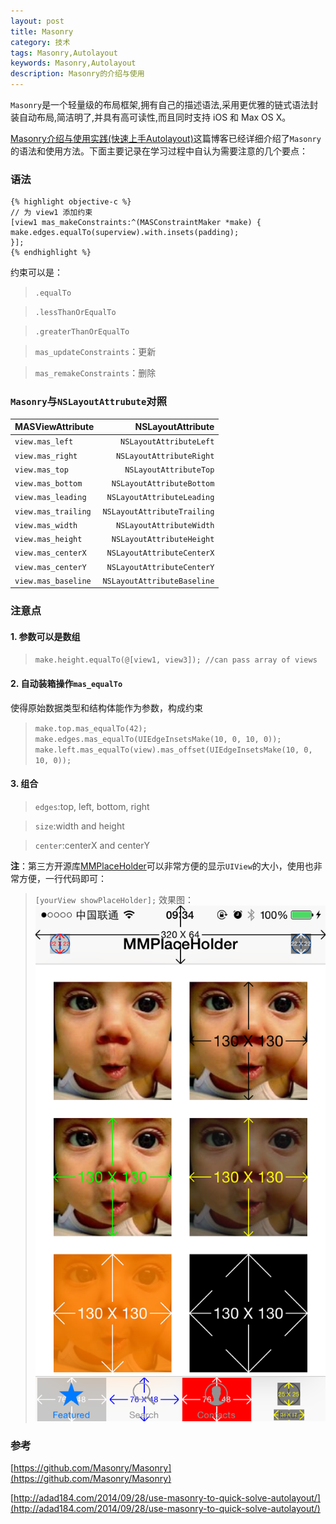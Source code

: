 ```yaml
---
layout: post
title: Masonry
category: 技术
tags: Masonry,Autolayout
keywords: Masonry,Autolayout
description: Masonry的介绍与使用
---
```



`Masonry`是一个轻量级的布局框架,拥有自己的描述语法,采用更优雅的链式语法封装自动布局,简洁明了,并具有高可读性,而且同时支持 iOS 和 Max OS X。

[Masonry介绍与使用实践(快速上手Autolayout)](http://adad184.com/2014/09/28/use-masonry-to-quick-solve-autolayout/)这篇博客已经详细介绍了`Masonry`的语法和使用方法。下面主要记录在学习过程中自认为需要注意的几个要点：


### 语法


    {% highlight objective-c %}
    // 为 view1 添加约束
    [view1 mas_makeConstraints:^(MASConstraintMaker *make) {
    make.edges.equalTo(superview).with.insets(padding);
    }];
    {% endhighlight %}


约束可以是：
> `.equalTo`

> `.lessThanOrEqualTo`

> `.greaterThanOrEqualTo`

> `mas_updateConstraints`：更新

> `mas_remakeConstraints`：删除


### `Masonry`与`NSLayoutAttrubute`对照
| MASViewAttribute | NSLayoutAttribute |
| :-------- | --------:|
| `view.mas_left`  | `NSLayoutAttributeLeft`|
| `view.mas_right`  | `NSLayoutAttributeRight`|
| `view.mas_top`  | `NSLayoutAttributeTop`|
| `view.mas_bottom`  | `NSLayoutAttributeBottom`|
| `view.mas_leading`  | `NSLayoutAttributeLeading`|
| `view.mas_trailing`  | `NSLayoutAttributeTrailing`|
| `view.mas_width`  | `NSLayoutAttributeWidth`|
| `view.mas_height`  | `NSLayoutAttributeHeight`|
| `view.mas_centerX`  | `NSLayoutAttributeCenterX`|
| `view.mas_centerY`  | `NSLayoutAttributeCenterY`|
| `view.mas_baseline`  | `NSLayoutAttributeBaseline`|


### 注意点

#### 1. 参数可以是数组
> `make.height.equalTo(@[view1, view3]); //can pass array of views`

#### 2. 自动装箱操作`mas_equalTo`
使得原始数据类型和结构体能作为参数，构成约束
> `make.top.mas_equalTo(42);`
> `make.edges.mas_equalTo(UIEdgeInsetsMake(10, 0, 10, 0));`
> `make.left.mas_equalTo(view).mas_offset(UIEdgeInsetsMake(10, 0, 10, 0));`


#### 3. 组合

> `edges`:top, left, bottom, right

> `size`:width and height

> `center`:centerX and centerY


**注**：第三方开源库[MMPlaceHolder](https://github.com/adad184/MMPlaceHolder)可以非常方便的显示`UIView`的大小，使用也非常方便，一行代码即可：
> `[yourView showPlaceHolder];`
效果图：
![MMPlaceHolder](/assets/image/masonry-MMPlaceHolder.png)


### 参考
[https://github.com/Masonry/Masonry](https://github.com/Masonry/Masonry)

[http://adad184.com/2014/09/28/use-masonry-to-quick-solve-autolayout/](http://adad184.com/2014/09/28/use-masonry-to-quick-solve-autolayout/)
